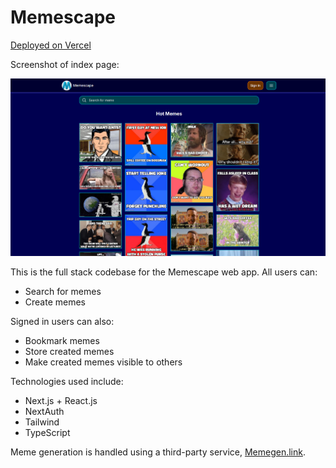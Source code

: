 # Memescape

[Deployed on Vercel](https://memescape-lj1zk54es-davsems-projects.vercel.app/)

Screenshot of index page:

![Memescape's index page](/documentation/index-page.png?raw=true)

This is the full stack codebase for the Memescape web app. All users can:
- Search for memes
- Create memes

Signed in users can also:
- Bookmark memes
- Store created memes
- Make created memes visible to others

Technologies used include:
- Next.js + React.js
- NextAuth
- Tailwind
- TypeScript

Meme generation is handled using a third-party service, [Memegen.link](https://memegen.link/).
